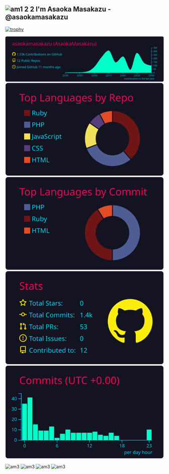## ![am1 2 2](https://github.com/asaokamasakazu/asaokamasakazu/assets/107730981/996bdfb6-d190-44e4-a53c-d70c780b5df1) I'm Asaoka Masakazu - @asaokamasakazu

<!-- ## ![am1](https://github.com/asaokamasakazu/asaokamasakazu/assets/107730981/8005ca1b-3ca9-4fa6-ae50-cb3ae69445fe)　I'm Asaoka Masakazu - @asaokamasakazu -->

<!-- [![trophy](https://github-profile-trophy.vercel.app/?username=asaokamasakazu&theme=darkhub&title=Commit,PullRequest,Reviews,Issues,Repositories&margin-w=5&margin-h=5&no-frame=true)](https://github.com/ryo-ma/github-profile-trophy) -->
<!-- [![trophy](https://github-profile-trophy.vercel.app/?username=asaokamasakazu&theme=darkhub&title=Commit,PullRequest,Reviews,Issues,Repositories&margin-w=5&margin-h=5&no-bg=true&no-frame=true)](https://github.com/ryo-ma/github-profile-trophy) -->

<!-- [![trophy](https://github-profile-trophy.vercel.app/?username=asaokamasakazu&theme=juicyfresh&title=Commit,PullRequest,Reviews,Issues,Repositories&margin-w=5&margin-h=5&no-frame=true)](https://github.com/ryo-ma/github-profile-trophy) -->
<!-- [![trophy](https://github-profile-trophy.vercel.app/?username=asaokamasakazu&theme=juicyfresh&title=Commit,PullRequest,Reviews,Issues,Repositories&margin-w=5&margin-h=5&no-bg=true&no-frame=true)](https://github.com/ryo-ma/github-profile-trophy) -->

<!-- [![trophy](https://github-profile-trophy.vercel.app/?username=asaokamasakazu&theme=radical&title=Commit,PullRequest,Reviews,Issues,Repositories&margin-w=5&margin-h=5&no-frame=true)](https://github.com/ryo-ma/github-profile-trophy) -->
<!-- [![trophy](https://github-profile-trophy.vercel.app/?username=asaokamasakazu&theme=radical&title=Commit,PullRequest,Reviews,Issues,Repositories&margin-w=5&margin-h=5&no-bg=true&no-frame=true)](https://github.com/ryo-ma/github-profile-trophy) -->

<!-- [![trophy](https://github-profile-trophy.vercel.app/?username=asaokamasakazu&theme=onestar&title=Commit,PullRequest,Reviews,Issues,Repositories&margin-w=5&margin-h=5&no-frame=true)](https://github.com/ryo-ma/github-profile-trophy) -->
<!-- [![trophy](https://github-profile-trophy.vercel.app/?username=asaokamasakazu&theme=onestar&title=Commit,PullRequest,Reviews,Issues,Repositories&margin-w=5&margin-h=5&no-bg=true&no-frame=true)](https://github.com/ryo-ma/github-profile-trophy) -->

<!-- [![trophy](https://github-profile-trophy.vercel.app/?username=asaokamasakazu&theme=discord&title=Commit,PullRequest,Reviews,Issues,Repositories&margin-w=5&margin-h=5&no-frame=true)](https://github.com/ryo-ma/github-profile-trophy) -->
<!-- [![trophy](https://github-profile-trophy.vercel.app/?username=asaokamasakazu&theme=discord&title=Commit,PullRequest,Reviews,Issues,Repositories&margin-w=5&margin-h=5&no-bg=true&no-frame=true)](https://github.com/ryo-ma/github-profile-trophy) -->

<!-- [![trophy](https://github-profile-trophy.vercel.app/?username=asaokamasakazu&theme=algolia&title=Commit,PullRequest,Reviews,Issues,Repositories&margin-w=5&margin-h=5&no-frame=true)](https://github.com/ryo-ma/github-profile-trophy) -->
[![trophy](https://github-profile-trophy.vercel.app/?username=asaokamasakazu&theme=algolia&title=Commit,PullRequest,Reviews,Issues,Repositories&margin-w=37&margin-h=5&no-bg=true&no-frame=true)](https://github.com/ryo-ma/github-profile-trophy)

[![](https://raw.githubusercontent.com/asaokamasakazu/asaokamasakazu/master/profile-summary-card-output/2077/0-profile-details.svg)](https://github.com/vn7n24fzkq/github-profile-summary-cards)
[![](https://raw.githubusercontent.com/asaokamasakazu/asaokamasakazu/master/profile-summary-card-output/2077/1-repos-per-language.svg)](https://github.com/vn7n24fzkq/github-profile-summary-cards)
[![](https://raw.githubusercontent.com/asaokamasakazu/asaokamasakazu/master/profile-summary-card-output/2077/2-most-commit-language.svg)](https://github.com/vn7n24fzkq/github-profile-summary-cards)
[![](https://raw.githubusercontent.com/asaokamasakazu/asaokamasakazu/master/profile-summary-card-output/2077/3-stats.svg)](https://github.com/vn7n24fzkq/github-profile-summary-cards)
[![](https://raw.githubusercontent.com/asaokamasakazu/asaokamasakazu/master/profile-summary-card-output/2077/4-productive-time.svg)](https://github.com/vn7n24fzkq/github-profile-summary-cards)

<!-- ![am1](https://github.com/asaokamasakazu/asaokamasakazu/assets/107730981/8005ca1b-3ca9-4fa6-ae50-cb3ae69445fe)　![am1](https://github.com/asaokamasakazu/asaokamasakazu/assets/107730981/8005ca1b-3ca9-4fa6-ae50-cb3ae69445fe)　![am1](https://github.com/asaokamasakazu/asaokamasakazu/assets/107730981/8005ca1b-3ca9-4fa6-ae50-cb3ae69445fe)　![am1](https://github.com/asaokamasakazu/asaokamasakazu/assets/107730981/8005ca1b-3ca9-4fa6-ae50-cb3ae69445fe)　![bm11](https://github.com/asaokamasakazu/asaokamasakazu/assets/107730981/ea392687-d0e8-4725-91ed-588e3394c15b) -->

![am3](https://github.com/asaokamasakazu/asaokamasakazu/assets/107730981/b2b6a973-09e3-4d91-b865-c3195fd1cd46) ![am3](https://github.com/asaokamasakazu/asaokamasakazu/assets/107730981/b2b6a973-09e3-4d91-b865-c3195fd1cd46) ![am3](https://github.com/asaokamasakazu/asaokamasakazu/assets/107730981/b2b6a973-09e3-4d91-b865-c3195fd1cd46) ![am3](https://github.com/asaokamasakazu/asaokamasakazu/assets/107730981/b2b6a973-09e3-4d91-b865-c3195fd1cd46)
